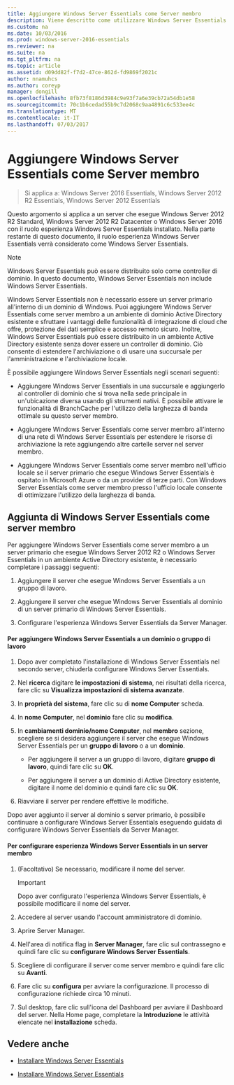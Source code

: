```yaml
---
title: Aggiungere Windows Server Essentials come Server membro
description: Viene descritto come utilizzare Windows Server Essentials
ms.custom: na
ms.date: 10/03/2016
ms.prod: windows-server-2016-essentials
ms.reviewer: na
ms.suite: na
ms.tgt_pltfrm: na
ms.topic: article
ms.assetid: d09dd82f-f7d2-47ce-862d-fd9869f2021c
author: nnamuhcs
ms.author: coreyp
manager: dongill
ms.openlocfilehash: 8fb73f8186d3984c9e93f7a6e39cb72a54db1e58
ms.sourcegitcommit: 70c1b6cedad55b9c7d2068c9aa4891c6c533ee4c
ms.translationtype: MT
ms.contentlocale: it-IT
ms.lasthandoff: 07/03/2017
---
```

# <a name="add-windows-server-essentials-as-a-member-server"></a>Aggiungere Windows Server Essentials come Server membro

>Si applica a: Windows Server 2016 Essentials, Windows Server 2012 R2 Essentials, Windows Server 2012 Essentials

Questo argomento si applica a un server che esegue Windows Server 2012 R2 Standard, Windows Server 2012 R2 Datacenter o Windows Server 2016 con il ruolo esperienza Windows Server Essentials installato. Nella parte restante di questo documento, il ruolo esperienza Windows Server Essentials verrà considerato come Windows Server Essentials.  
  
> [!NOTE]
>   Windows Server Essentials può essere distribuito solo come controller di dominio. In questo documento, Windows Server Essentials non include Windows Server Essentials.  
  
 Windows Server Essentials non è necessario essere un server primario all'interno di un dominio di Windows. Puoi aggiungere Windows Server Essentials come server membro a un ambiente di dominio Active Directory esistente e sfruttare i vantaggi delle funzionalità di integrazione di cloud che offre, protezione dei dati semplice e accesso remoto sicuro. Inoltre, Windows Server Essentials può essere distribuito in un ambiente Active Directory esistente senza dover essere un controller di dominio. Ciò consente di estendere l'archiviazione o di usare una succursale per l'amministrazione e l'archiviazione locale.  
  
 È possibile aggiungere Windows Server Essentials negli scenari seguenti:  
  
-   Aggiungere Windows Server Essentials in una succursale e aggiungerlo al controller di dominio che si trova nella sede principale in un'ubicazione diversa usando gli strumenti nativi. È possibile attivare le funzionalità di BranchCache per l'utilizzo della larghezza di banda ottimale su questo server membro.  
  
-   Aggiungere Windows Server Essentials come server membro all'interno di una rete di Windows Server Essentials per estendere le risorse di archiviazione la rete aggiungendo altre cartelle server nel server membro.  
  
-   Aggiungere Windows Server Essentials come server membro nell'ufficio locale se il server primario che esegue Windows Server Essentials è ospitato in Microsoft Azure o da un provider di terze parti. Con Windows Server Essentials come server membro presso l'ufficio locale consente di ottimizzare l'utilizzo della larghezza di banda.  
  
## <a name="adding-windows-server-essentials-as-a-member-server"></a>Aggiunta di Windows Server Essentials come server membro  
 Per aggiungere Windows Server Essentials come server membro a un server primario che esegue Windows Server 2012 R2 o Windows Server Essentials in un ambiente Active Directory esistente, è necessario completare i passaggi seguenti:  
  
1.  Aggiungere il server che esegue Windows Server Essentials a un gruppo di lavoro.  
  
2.  Aggiungere il server che esegue Windows Server Essentials al dominio di un server primario di Windows Server Essentials.  
  
3.  Configurare l'esperienza Windows Server Essentials da Server Manager.  
  
#### <a name="to-join-windows-server-essentials-to-a-workgroup-or-domain"></a>Per aggiungere Windows Server Essentials a un dominio o gruppo di lavoro  
  
1.  Dopo aver completato l'installazione di Windows Server Essentials nel secondo server, chiuderla configurare Windows Server Essentials.  
  
2.  Nel **ricerca** digitare **le impostazioni di sistema**, nei risultati della ricerca, fare clic su **Visualizza impostazioni di sistema avanzate**.  
  
3.  In **proprietà del sistema**, fare clic su di **nome Computer** scheda.  
  
4.  In **nome Computer**, nel **dominio** fare clic su **modifica**.  
  
5.  In **cambiamenti dominio/nome Computer**, nel **membro** sezione, scegliere se si desidera aggiungere il server che esegue Windows Server Essentials per un **gruppo di lavoro** o a un **dominio**.  
  
    -   Per aggiungere il server a un gruppo di lavoro, digitare **gruppo di lavoro**, quindi fare clic su **OK**.  
  
    -   Per aggiungere il server a un dominio di Active Directory esistente, digitare il nome del dominio e quindi fare clic su **OK**.  
  
6.  Riavviare il server per rendere effettive le modifiche.  
  
 Dopo aver aggiunto il server al dominio s server primario, è possibile continuare a configurare Windows Server Essentials eseguendo guidata di configurare Windows Server Essentials da Server Manager.  
  
#### <a name="to-configure-windows-server-essentials-experience-on-a-member-server"></a>Per configurare esperienza Windows Server Essentials in un server membro  
  
1.  (Facoltativo) Se necessario, modificare il nome del server.  
  
    > [!IMPORTANT]
    >  Dopo aver configurato l'esperienza Windows Server Essentials, è possibile modificare il nome del server.  
  
2.  Accedere al server usando l'account amministratore di dominio.  
  
3.  Aprire Server Manager.  
  
4.  Nell'area di notifica flag in **Server Manager**, fare clic sul contrassegno e quindi fare clic su **configurare Windows Server Essentials**.  
  
5.  Scegliere di configurare il server come server membro e quindi fare clic su **Avanti**.  
  
6.  Fare clic su **configura** per avviare la configurazione. Il processo di configurazione richiede circa 10 minuti.  
  
7.  Sul desktop, fare clic sull'icona del Dashboard per avviare il Dashboard del server. Nella Home page, completare la **Introduzione** le attività elencate nel **installazione** scheda.  
  
## <a name="see-also"></a>Vedere anche  
  

-   [Installare Windows Server Essentials](Install-Windows-Server-Essentials.md)

-   [Installare Windows Server Essentials](../install/Install-Windows-Server-Essentials.md)

